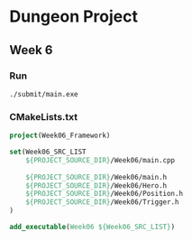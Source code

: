 # Dungeon Project

## Week 6

### Run

```
./submit/main.exe
```

### CMakeLists.txt

```cmake
project(Week06_Framework)

set(Week06_SRC_LIST 
    ${PROJECT_SOURCE_DIR}/Week06/main.cpp
	
	${PROJECT_SOURCE_DIR}/Week06/main.h
	${PROJECT_SOURCE_DIR}/Week06/Hero.h
	${PROJECT_SOURCE_DIR}/Week06/Position.h
	${PROJECT_SOURCE_DIR}/Week06/Trigger.h
)

add_executable(Week06 ${Week06_SRC_LIST})
```

